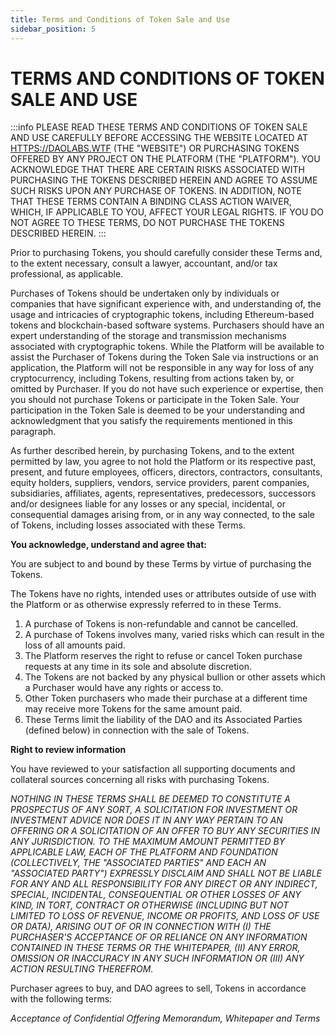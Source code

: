 ```yaml
---
title: Terms and Conditions of Token Sale and Use
sidebar_position: 5
---
```


# TERMS AND CONDITIONS OF TOKEN SALE AND USE

:::info
PLEASE READ THESE TERMS AND CONDITIONS OF TOKEN SALE AND USE CAREFULLY BEFORE ACCESSING THE WEBSITE LOCATED AT [HTTPS://DAOLABS.WTF](https://daolabs.wtf) (THE "WEBSITE") OR PURCHASING TOKENS OFFERED BY ANY PROJECT ON THE PLATFORM (THE "PLATFORM"). YOU ACKNOWLEDGE THAT THERE ARE CERTAIN RISKS ASSOCIATED WITH PURCHASING THE TOKENS DESCRIBED HEREIN AND AGREE TO ASSUME SUCH RISKS UPON ANY PURCHASE OF TOKENS. IN ADDITION, NOTE THAT THESE TERMS CONTAIN A BINDING CLASS ACTION WAIVER, WHICH, IF APPLICABLE TO YOU, AFFECT YOUR LEGAL RIGHTS. IF YOU DO NOT AGREE TO THESE TERMS, DO NOT PURCHASE THE TOKENS DESCRIBED HEREIN.
:::

Prior to purchasing Tokens, you should carefully consider these Terms and, to the extent necessary, consult a lawyer, accountant, and/or tax professional, as applicable.

Purchases of Tokens should be undertaken only by individuals or companies that have significant experience with, and understanding of, the usage and intricacies of cryptographic tokens, including Ethereum-based tokens and blockchain-based software systems. Purchasers should have an expert understanding of the storage and transmission mechanisms associated with cryptographic tokens. While the Platform will be available to assist the Purchaser of Tokens during the Token Sale via instructions or an application, the Platform will not be responsible in any way for loss of any cryptocurrency, including Tokens, resulting from actions taken by, or omitted by Purchaser. If you do not have such experience or expertise, then you should not purchase Tokens or participate in the Token Sale. Your participation in the Token Sale is deemed to be your understanding and acknowledgment that you satisfy the requirements mentioned in this paragraph.

As further described herein, by purchasing Tokens, and to the extent permitted by law, you agree to not hold the Platform or its respective past, present, and future employees, officers, directors, contractors, consultants, equity holders, suppliers, vendors, service providers, parent companies, subsidiaries, affiliates, agents, representatives, predecessors, successors and/or designees liable for any losses or any special, incidental, or consequential damages arising from, or in any way connected, to the sale of Tokens, including losses associated with these Terms.

**You acknowledge, understand and agree that:**

You are subject to and bound by these Terms by virtue of purchasing the Tokens.

The Tokens have no rights, intended uses or attributes outside of use with the Platform or as otherwise expressly referred to in these Terms.

1.  A purchase of Tokens is non-refundable and cannot be cancelled.
2.  A purchase of Tokens involves many, varied risks which can result in the loss of all amounts paid.
3.  The Platform reserves the right to refuse or cancel Token purchase requests at any time in its sole and absolute discretion.
4.  The Tokens are not backed by any physical bullion or other assets which a Purchaser would have any rights or access to.
5.  Other Token purchasers who made their purchase at a different time may receive more Tokens for the same amount paid.
6.  These Terms limit the liability of the DAO and its Associated Parties (defined below) in connection with the sale of Tokens.

**Right to review information**

You have reviewed to your satisfaction all supporting documents and collateral sources concerning all risks with purchasing Tokens.

_NOTHING IN THESE TERMS SHALL BE DEEMED TO CONSTITUTE A PROSPECTUS OF ANY SORT, A SOLICITATION FOR INVESTMENT OR INVESTMENT ADVICE NOR DOES IT IN ANY WAY PERTAIN TO AN OFFERING OR A SOLICITATION OF AN OFFER TO BUY ANY SECURITIES IN ANY JURISDICTION. TO THE MAXIMUM AMOUNT PERMITTED BY APPLICABLE LAW, EACH OF THE PLATFORM AND FOUNDATION (COLLECTIVELY, THE "ASSOCIATED PARTIES" AND EACH AN "ASSOCIATED PARTY") EXPRESSLY DISCLAIM AND SHALL NOT BE LIABLE FOR ANY AND ALL RESPONSIBILITY FOR ANY DIRECT OR ANY INDIRECT, SPECIAL, INCIDENTAL, CONSEQUENTIAL OR OTHER LOSSES OF ANY KIND, IN TORT, CONTRACT OR OTHERWISE (INCLUDING BUT NOT LIMITED TO LOSS OF REVENUE, INCOME OR PROFITS, AND LOSS OF USE OR DATA), ARISING OUT OF OR IN CONNECTION WITH (I) THE PURCHASER'S ACCEPTANCE OF OR RELIANCE ON ANY INFORMATION CONTAINED IN THESE TERMS OR THE WHITEPAPER, (II) ANY ERROR, OMISSION OR INACCURACY IN ANY SUCH INFORMATION OR (III) ANY ACTION RESULTING THEREFROM._

Purchaser agrees to buy, and DAO agrees to sell, Tokens in accordance with the following terms:

_Acceptance of Confidential Offering Memorandum, Whitepaper and Terms_
